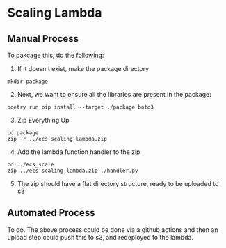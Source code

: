 # Scaling Lambda

## Manual Process
To pakcage this, do the following:

1. If it doesn't exist, make the package directory
```commandline
mkdir package
```
2. Next, we want to ensure all the libraries are present in the package:
```commandline
poetry run pip install --target ./package boto3
```
3. Zip Everything Up
```commandline
cd package
zip -r ../ecs-scaling-lambda.zip
```
4. Add the lambda function handler to the zip
```commandline
cd ../ecs_scale
zip ../ecs-scaling-lambda.zip ./handler.py
```
5. The zip should have a flat directory structure, ready to be uploaded to s3

## Automated Process
To do. The above process could be done via a github actions and then an upload step could push this to s3,
and redeployed to the lambda. 
